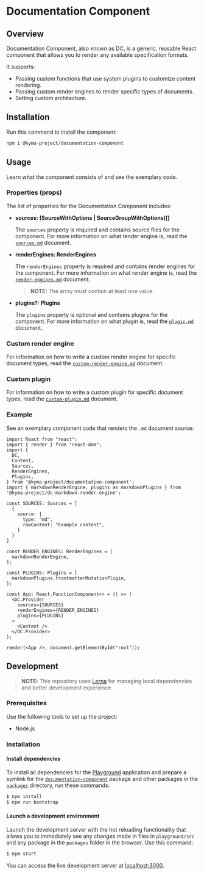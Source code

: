 # Documentation Component

## Overview

Documentation Component, also known as DC, is a generic, reusable React component that allows you to render any available specification formats.

It supports:
- Passing custom functions that use system plugins to customize content rendering.
- Passing custom render engines to render specific types of documents.
- Setting custom architecture.

## Installation

Run this command to install the component:

``` bash
npm i @kyma-project/documentation-component
```

## Usage

Learn what the component consists of and see the exemplary code.

### Properties (props)

The list of properties for the Documentation Component includes:

  - **sources: (SourceWithOptions | SourceGroupWithOptions)[]**

    The `sources` property is required and contains source files for the component. For more information on what render engine is, read the [`sources.md`](./docs/props/sources.md) document.

  - **renderEngines: RenderEngines**

    The `renderEngines` property is required and contains render engines for the component. For more information on what render engine is, read the [`render-engines.md`](./docs/props/render-engine.md) document.
    
    > **NOTE:**  The array must contain at least one value.

  - **plugins?: Plugins**

    The `plugins` property is optional and contains plugins for the component. For more information on what plugin is, read the [`plugin.md`](./docs/props/plugin.md) document.

### Custom render engine

For information on how to write a custom render engine for specific document types, read the [`custom-render-engine.md`](./docs/guidelines/custom-render-engine.md) document.

### Custom plugin

For information on how to write a custom plugin for specific document types, read the [`custom-plugin.md`](./docs/guidelines/custom-plugin.md) document.

### Example

See an exemplary component code that renders the `.md` document source:

``` tsx
import React from "react";
import { render } from "react-dom";
import {
  DC,
  Content,
  Sources,
  RenderEngines,
  Plugins,
} from '@kyma-project/documentation-component';
import { markdownRenderEngine, plugins as markdownPlugins } from '@kyma-project/dc-markdown-render-engine';

const SOURCES: Sources = [
  {
    source: {
      type: "md",
      rawContent: "Example content",
    }
  }
]

const RENDER_ENGINES: RenderEngines = [
  markdownRenderEngine,
];

const PLUGINS: Plugins = [
  markdownPlugins.frontmatterMutationPlugin,
];

const App: React.FunctionComponent<> = () => (
  <DC.Provider
    sources={SOURCES}
    renderEngines={RENDER_ENGINES}
    plugins={PLUGINS}
  >
    <Content />
  </DC.Provider>
);

render(<App />, document.getElementById("root"));
```

## Development

> **NOTE:** This repository uses [Lerna](https://github.com/lerna/lerna) for managing local dependencies and better development experience.

### Prerequisites

Use the following tools to set up the project:

- Node.js

### Installation

#### Install dependencies

To install all dependencies for the [Playground](./playground) application and prepare a symlink for the [`documentation-component`](./packages/documentation-component) package and other packages in the [`packages`](./packages) directory, run these commands:

``` sh
$ npm install
$ npm run bootstrap
```

#### Launch a development environment

Launch the development server with the hot reloading functionality that allows you to immediately see any changes made in files in `playground/src` and any package in the `packages` folder in the browser. Use this command:

``` sh
$ npm start
```

You can access the live development server at [localhost:3000](http://localhost:3000/).

